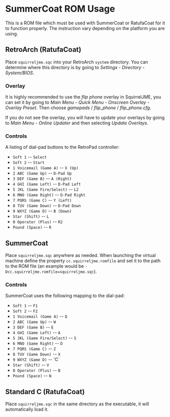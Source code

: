 # SummerCoat ROM Usage

This is a ROM file which must be used with SummerCoat or RatufaCoat for it to
function properly. The instruction vary depending on the platform you are
using.

## RetroArch (RatufaCoat)

Place `squirreljme.sqc` into your RetroArch `system` directory. You can
determine where this directory is by going to _Settings_ - _Directory_ -
_System/BIOS_.

### Overlay

It is highly recommended to use the _flip phone_ overlay in SquirrelJME, you
can set it by going to _Main Menu_ - _Quick Menu_ - _Onscreen Overlay_ -
_Overlay Preset_. Then choose _gamepads_ / _flip\_phone_ / _flip\_phone.cfg_.

If you do not see the overlay, you will have to update your overlays by
going to _Main Menu_ - _Online Updater_ and then selecting _Update Overlays_.

### Controls

A listing of dial-pad buttons to the RetroPad controller:

 * `Soft 1` -- `Select`
 * `Soft 2` -- `Start`
 * `1 Voicemail (Game A)` -- `X (Up)`
 * `2 ABC (Game Up)` -- `D-Pad Up`
 * `3 DEF (Game B)` -- `A (Right)`
 * `4 GHI (Game Left)` -- `D-Pad Left`
 * `5 JKL (Game Fire/Select)` -- `L2`
 * `6 MNO (Game Right)` -- `D-Pad Right`
 * `7 PQRS (Game C)` -- `Y (Left)`
 * `8 TUV (Game Down)` -- `D-Pad Down`
 * `9 WXYZ (Game D)` -- `B (Down)`
 * `Star (Shift)` -- `L`
 * `0 Operator (Plus)` -- `R2`
 * `Pound (Space)` -- `R`

## SummerCoat

Place `squirreljme.sqc` anywhere as needed. When launching the virtual machine
define the property `cc.squirreljme.romfile` and set it to the path to the
ROM file (an example would be `-Dcc.squirreljme.romfile=squirreljme.sqc`).

### Controls

SummerCoat uses the following mapping to the dial-pad:

 * `Soft 1` -- `F1`
 * `Soft 2` -- `F2`
 * `1 Voicemail (Game A)` -- `Q`
 * `2 ABC (Game Up)` -- `W`
 * `3 DEF (Game B)` -- `E`
 * `4 GHI (Game Left)` -- `A`
 * `5 JKL (Game Fire/Select)` -- `S`
 * `6 MNO (Game Right)` -- `D`
 * `7 PQRS (Game C)` -- `Z`
 * `8 TUV (Game Down)` -- `X`
 * `9 WXYZ (Game D)` -- 'C`
 * `Star (Shift)` -- `V`
 * `0 Operator (Plus)` -- `B`
 * `Pound (Space)` -- `N`

## Standard C (RatufaCoat)

Place `squirreljme.sqc` in the same directory as the executable, it will
automatically load it.

